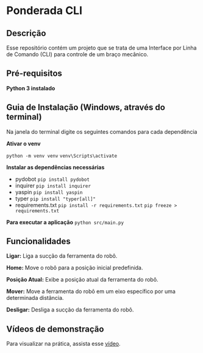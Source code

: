 # Ponderada CLI
## Descrição
Esse repositório contém um projeto que se trata de uma Interface por Linha de Comando (CLI) para controle de um braço mecânico.

## Pré-requisitos
**Python 3 instalado**

## Guia de Instalação (Windows, através do terminal)
Na janela do terminal digite os seguintes comandos para cada dependência

**Ativar o venv**

```python -m venv venv```
```venv\Scripts\activate```

**Instalar as dependências necessárias**

- pydobot 
```pip install pydobot```
- inquirer
```pip install inquirer```
- yaspin
```pip install yaspin```
- typer
```pip install "typer[all]"```
- requirements.txt
```pip install -r requirements.txt```
```pip freeze > requirements.txt```

**Para executar a aplicação**
```python src/main.py```

## Funcionalidades
**Ligar:** Liga a sucção da ferramenta do robô.

**Home:** Move o robô para a posição inicial predefinida.

**Posição Atual:** Exibe a posição atual da ferramenta do robô.

**Mover:** Move a ferramenta do robô em um eixo específico por uma determinada distância.

**Desligar:** Desliga a sucção da ferramenta do robô.

## Vídeos de demonstração
Para visualizar na prática, assista esse [vídeo](https://drive.google.com/drive/u/0/folders/14yj_Y2CuHBWOjCZzE41F9tNNl0MAqOBW). 
